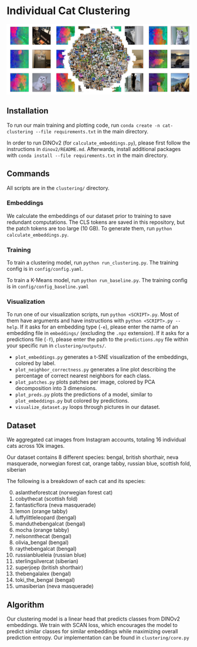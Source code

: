 # Individual Cat Clustering

![](assets/banner.png)

## Installation
To run our main training and plotting code, run `conda create -n cat-clustering --file requirements.txt` in the main directory.

In order to run DINOv2 (for `calculate_embeddings.py`), please first follow the instructions in `dinov2/README.md`. Afterwards, install additional packages with `conda install --file requirements.txt` in the main directory.

## Commands
All scripts are in the `clustering/` directory.

### Embeddings
We calculate the embeddings of our dataset prior to training to save redundant computations. The CLS tokens are saved in this repository, but the patch tokens are too large (10 GB). To generate them, run `python calculate_embeddings.py`.

### Training
To train a clustering model, run `python run_clustering.py`. The training config is in `config/config.yaml`.

To train a K-Means model, run `python run_baseline.py`. The training config is in `config/config_baseline.yaml`

### Visualization
To run one of our visualization scripts, run `python <SCRIPT>.py`. Most of them have arguments and have instructions with `python <SCRIPT>.py --help`. If it asks for an embedding type (`-e`), please enter the name of an embedding file in `embeddings/` (excluding the `.npz` extension). If it asks for a predictions file (`-f`), please enter the path to the `predictions.npy` file within your specific run in `clustering/outputs/`.

- `plot_embeddings.py` generates a t-SNE visualization of the embeddings, colored by label.
- `plot_neighbor_correctness.py` generates a line plot describing the percentage of correct nearest neighbors for each class.
- `plot_patches.py` plots patches per image, colored by PCA decomposition into 3 dimensions.
- `plot_preds.py` plots the predictions of a model, similar to `plot_embeddings.py` but colored by predictions.
- `visualize_dataset.py` loops through pictures in our dataset.

## Dataset
We aggregated cat images from Instagram accounts, totaling 16 individual cats across 10k images.

Our dataset contains 8 different species: bengal, british shorthair, neva masquerade, norwegian forest cat, orange tabby, russian blue, scottish fold, siberian

The following is a breakdown of each cat and its species:

0. aslantheforestcat (norwegian forest cat)
1. cobythecat (scottish fold)
2. fantasticflora (neva masquerade)
3. lemon  (orange tabby)
4. luffylittleleopard (bengal)
5. manduthebengalcat (bengal)
6. mocha (orange tabby)
7. nelsonnthecat (bengal)
8. olivia_bengal (bengal)
9. raythebengalcat (bengal)
10. russianblueleia (russian blue)
11. sterlingsilvercat (siberian)
12. superjoep (british shorthair)
13. thebengalalex (bengal)
14. toki_the_bengal (bengal)
15. umasiberian (neva masquerade)

## Algorithm
Our clustering model is a linear head that predicts classes from DINOv2 embeddings. We train with SCAN loss, which encourages the model to predict similar classes for similar embeddings while maximizing overall prediction entropy. Our implementation can be found in `clustering/core.py`

